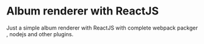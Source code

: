 # Album renderer with ReactJS

Just a simple album renderer with ReactJS with complete webpack packger , nodejs and other plugins.

